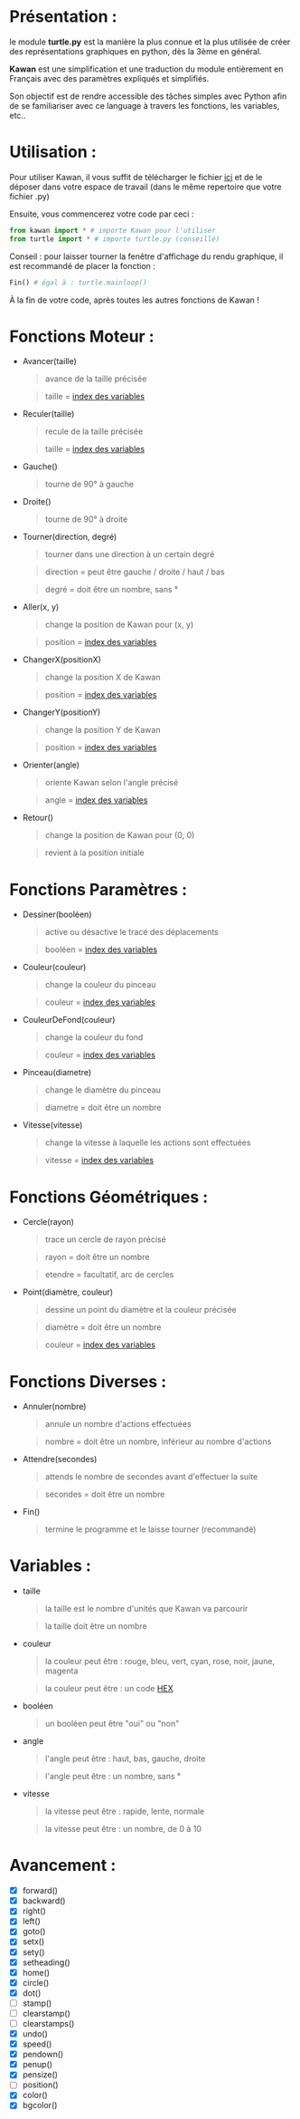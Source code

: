 # Présentation :
le module **turtle.py** est la manière la plus connue et la plus utilisée de créer des représentations graphiques en python, dès la 3ème en général.

**Kawan** est une simplification et une traduction du module entièrement en Français avec des paramètres expliqués et simplifiés.

Son objectif est de rendre accessible des tâches simples avec Python afin de se familiariser avec ce language à travers les fonctions, les variables, etc..

# Utilisation :
Pour utiliser Kawan, il vous suffit de télécharger le fichier [ici](https://github.com/CallMeKitsu/kawan/archive/refs/heads/main.zip "téléchargement") et de le déposer dans votre espace de travail (dans le même repertoire que votre fichier .py)

Ensuite, vous commencerez votre code par ceci :

```py
from kawan import * # importe Kawan pour l'utiliser
from turtle import * # importe turtle.py (conseillé)
```

Conseil : pour laisser tourner la fenêtre d'affichage du rendu graphique, il est recommandé de placer la fonction :
```py
Fin() # égal à : turtle.mainloop()
```
À la fin de votre code, après toutes les autres fonctions de Kawan !

# Fonctions Moteur :
* Avancer(taille)
  >avance de la taille précisée
  
  >taille = [index des variables](https://github.com/CallMeKitsu/Kawan#variables- "index des variables")
* Reculer(taille)
  >recule de la taille précisée
  
  >taille = [index des variables](https://github.com/CallMeKitsu/Kawan#variables- "index des variables")
* Gauche()
  >tourne de 90° à gauche
* Droite()
  >tourne de 90° à droite
* Tourner(direction, degré)
  >tourner dans une direction à un certain degré
  
  >direction = peut être gauche / droite / haut / bas
  
  >degré = doit être un nombre, sans °
* Aller(x, y)
  >change la position de Kawan pour (x, y)
   
  >position = [index des variables](https://github.com/CallMeKitsu/Kawan#variables- "index des variables")

* ChangerX(positionX)
  >change la position X de Kawan
   
  >position = [index des variables](https://github.com/CallMeKitsu/Kawan#variables- "index des variables")
* ChangerY(positionY)
  >change la position Y de Kawan
   
  >position = [index des variables](https://github.com/CallMeKitsu/Kawan#variables- "index des variables")
* Orienter(angle)
  >oriente Kawan selon l'angle précisé
  
  >angle = [index des variables](https://github.com/CallMeKitsu/Kawan#variables- "index des variables")
* Retour()
  >change la position de Kawan pour (0, 0)
   
  >revient à la position initiale

# Fonctions Paramètres :
* Dessiner(booléen)
  >active ou désactive le tracé des déplacements
   
  >booléen = [index des variables](https://github.com/CallMeKitsu/Kawan#variables- "index des variables")
* Couleur(couleur)
  >change la couleur du pinceau
  
  >couleur = [index des variables](https://github.com/CallMeKitsu/Kawan#variables- "index des variables")

* CouleurDeFond(couleur)
  >change la couleur du fond
  
  >couleur = [index des variables](https://github.com/CallMeKitsu/Kawan#variables- "index des variables")
* Pinceau(diametre)
  >change le diamètre du pinceau
   
  >diametre = doit être un nombre 
* Vitesse(vitesse)
  >change la vitesse à laquelle les actions sont effectuées

  >vitesse = [index des variables](https://github.com/CallMeKitsu/Kawan#variables- "index des variables")
   
# Fonctions Géométriques :
* Cercle(rayon)
  >trace un cercle de rayon précisé
   
  >rayon = doit être un nombre 
   
  >etendre = facultatif, arc de cercles
* Point(diamètre, couleur)
  >dessine un point du diamètre et la couleur précisée
  
  >diamètre = doit être un nombre
  
  >couleur = [index des variables](https://github.com/CallMeKitsu/Kawan#variables- "index des variables")

# Fonctions Diverses :
* Annuler(nombre)
  >annule un nombre d'actions effectuées
  
  >nombre = doit être un nombre, inférieur au nombre d'actions 
* Attendre(secondes)
  >attends le nombre de secondes avant d'effectuer la suite

  >secondes = doit être un nombre
* Fin()
  >termine le programme et le laisse tourner (recommandé)
# Variables :
* taille
  >la taille est le nombre d'unités que Kawan va parcourir
  
  >la taille doit être un nombre
* couleur
  >la couleur peut être : rouge, bleu, vert, cyan, rose, noir, jaune, magenta
  
  >la couleur peut être : un code [HEX](https://www.color-hex.com "sélécteur de couleur")
* booléen
  >un booléen peut être "oui" ou "non"
* angle
  >l'angle peut être : haut, bas, gauche, droite
  
  >l'angle peut être : un nombre, sans °
* vitesse
  >la vitesse peut être : rapide, lente, normale

  >la vitesse peut être : un nombre, de 0 à 10
  
# Avancement :
- [x] forward()
- [x] backward()
- [X] right()
- [X] left() 
- [x] goto() 
- [x] setx()
- [x] sety()
- [x] setheading()
- [x] home()
- [x] circle()
- [x] dot()
- [ ] stamp()
- [ ] clearstamp()
- [ ] clearstamps()
- [x] undo()
- [x] speed()
- [x] pendown()
- [x] penup()
- [X] pensize()
- [ ] position()
- [X] color()
- [X] bgcolor()
